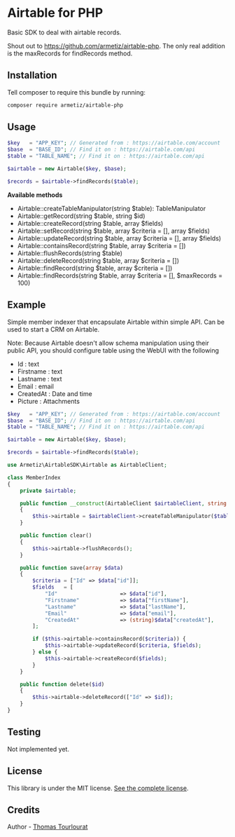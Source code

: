 # Airtable for PHP

Basic SDK to deal with airtable records.

Shout out to https://github.com/armetiz/airtable-php.
The only real addition is the maxRecords for findRecords method.

## Installation

Tell composer to require this bundle by running:

``` bash
composer require armetiz/airtable-php
```

## Usage

```php
$key   = "APP_KEY"; // Generated from : https://airtable.com/account
$base  = "BASE_ID"; // Find it on : https://airtable.com/api
$table = "TABLE_NAME"; // Find it on : https://airtable.com/api

$airtable = new Airtable($key, $base);

$records = $airtable->findRecords($table);
```

**Available methods**

* Airtable::createTableManipulator(string $table): TableManipulator
* Airtable::getRecord(string $table, string $id)
* Airtable::createRecord(string $table, array $fields)
* Airtable::setRecord(string $table, array $criteria = [], array $fields)
* Airtable::updateRecord(string $table, array $criteria = [], array $fields)
* Airtable::containsRecord(string $table, array $criteria = [])
* Airtable::flushRecords(string $table)
* Airtable::deleteRecord(string $table, array $criteria = [])
* Airtable::findRecord(string $table, array $criteria = [])
* Airtable::findRecords(string $table, array $criteria = [], $maxRecords = 100)

## Example

Simple member indexer that encapsulate Airtable within simple API.
Can be used to start a CRM on Airtable.

Note: Because Airtable doesn't allow schema manipulation using their public API, you should configure table using the WebUI with the following

* Id : text
* Firstname : text
* Lastname : text
* Email : email
* CreatedAt : Date and time
* Picture : Attachments


```php
$key   = "APP_KEY"; // Generated from : https://airtable.com/account
$base  = "BASE_ID"; // Find it on : https://airtable.com/api
$table = "TABLE_NAME"; // Find it on : https://airtable.com/api

$airtable = new Airtable($key, $base);

$records = $airtable->findRecords($table);
```

```php
use Armetiz\AirtableSDK\Airtable as AirtableClient;

class MemberIndex
{
    private $airtable;

    public function __construct(AirtableClient $airtableClient, string $table)
    {
        $this->airtable = $airtableClient->createTableManipulator($table);
    }

    public function clear()
    {
        $this->airtable->flushRecords();
    }

    public function save(array $data)
    {
        $criteria = ["Id" => $data["id"]];
        $fields   = [
            "Id"                    => $data["id"],
            "Firstname"             => $data["firstName"],
            "Lastname"              => $data["lastName"],
            "Email"                 => $data["email"],
            "CreatedAt"             => (string)$data["createdAt"],
        ];

        if ($this->airtable->containsRecord($criteria)) {
            $this->airtable->updateRecord($criteria, $fields);
        } else {
            $this->airtable->createRecord($fields);
        }
    }

    public function delete($id)
    {
        $this->airtable->deleteRecord(["Id" => $id]);
    }
}
```

## Testing

Not implemented yet.

## License

This library is under the MIT license. [See the complete license](https://github.com/armetiz/airtable-php/blob/master/LICENSE).

## Credits

Author - [Thomas Tourlourat](http://www.wozbe.com)
